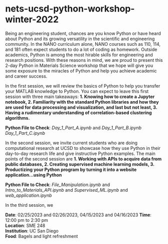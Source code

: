 # nets-ucsd-python-workshop-winter-2022

Being an engineering student, chances are you know Python or have heard about Python and its growing versatility in the scientific and engineering community. In the NANO curriculum alone, NANO courses such as 110, 114, and 181 often expect students to do a lot of coding as homework. Outside academics, Python is among the most hirable skills for engineering and research positions. With these reasons in mind, we are proud to present this 2-day Python in Materials Science workshop that we hope will give you some exposure to the miracles of Python and help you achieve academic and career success. 

In the first session, we will review the basics of Python to help you transfer your MATLAB knowledge to Python. You can expect to leave this first session with three main takeaways: **1. Knowing how to create a Jupyter notebook, 2. Familiarity with the standard Python libraries and how they are used for data processing and visualization, and last but not least, 3. Having a rudimentary understanding of correlation-based clustering algorithms.**

**Python File to Check**: *Day_1_Part_A.ipynb* and *Day_1_Part_B.ipynb* *Day_1_Part_C.ipynb*

In the second session, we invite current students who are doing computational research at UCSD to showcase how they use Python in their day-to-day research life and give instructive Python examples. The main points of the second session are **1. Working with APIs to acquire data from public databases, 2. Creating supervised machine learning models, 3. Productizing your Python program by turning it into a website application...using Python**

**Python File to Check**: *File_Manipulation.ipynb* and *Intro_to_Materials_API.ipynb* and *Supervised_ML.ipynb* and *web_application.ipynb*

In the third session, we 

**Date**: 02/25/2023 and 02/26/2023, 04/15/2023 and 04/16/2023
**Time**: 12:00 pm to 2:30 pm\
**Location**: SME 248\
**Institution**: UC San Diego\
**Food**: Bagels and light refreshment
